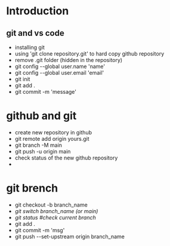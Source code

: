 # Introduction

## git and vs code
- installing git
- using 'git clone repository.git' to hard copy github repository
- remove .git folder (hidden in the repository)
- git config --global user.name 'name'
- git config --global user.email 'email'
- git init
- git add .
- git commit -m 'message'

# github and git
- create new repository in github
- git remote add origin yours.git
- git branch -M main
- git push -u origin main
- check status of the new github repository
- 

# git brench
- git checkout -b branch_name
- *git switch branch_name (or main)*
- *git status #check current branch*
- git add .
- git commit -m 'msg'
- git push --set-upstream origin branch_name

